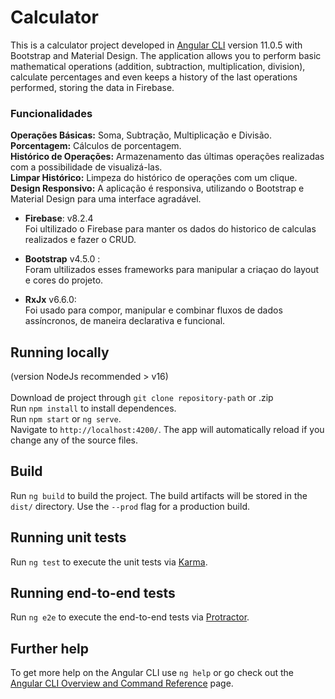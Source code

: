 # Calculator

This is a calculator project developed in [Angular CLI](https://github.com/angular/angular-cli) version 11.0.5 with Bootstrap and Material Design. The application allows you to perform basic mathematical operations (addition, subtraction, multiplication, division), calculate percentages and even keeps a history of the last operations performed, storing the data in Firebase.

<h3>Funcionalidades</h3>
<b>Operações Básicas:</b> Soma, Subtração, Multiplicação e Divisão.<br>
<b>Porcentagem:</b> Cálculos de porcentagem.<br>
<b>Histórico de Operações:</b> Armazenamento das últimas operações realizadas com a possibilidade de visualizá-las.<br>
<b>Limpar Histórico:</b> Limpeza do histórico de operações com um clique.<br>
<b>Design Responsivo:</b> A aplicação é responsiva, utilizando o Bootstrap e Material Design para uma interface agradável.<br>

- <b>Firebase</b>: v8.2.4<br>
Foi ultilizado o Firebase para manter os dados do historico de calculas realizados e fazer o CRUD.<br>

- <b>Bootstrap</b> v4.5.0 :<br>
Foram ultilizados esses frameworks para manipular a criaçao do layout e cores do projeto.<br>

- <b>RxJx</b> v6.6.0:<br>
Foi usado para compor, manipular e combinar fluxos de dados assíncronos, de maneira declarativa e funcional.<br>

## Running locally

(version NodeJs recommended > v16)<br><br>
Download de project through `git clone repository-path` or .zip<br>
Run `npm install` to install dependences.<br>
Run `npm start` or `ng serve`.<br>
Navigate to `http://localhost:4200/`. The app will automatically reload if you change any of the source files.

## Build

Run `ng build` to build the project. The build artifacts will be stored in the `dist/` directory. Use the `--prod` flag for a production build.

## Running unit tests

Run `ng test` to execute the unit tests via [Karma](https://karma-runner.github.io).

## Running end-to-end tests

Run `ng e2e` to execute the end-to-end tests via [Protractor](http://www.protractortest.org/).

## Further help

To get more help on the Angular CLI use `ng help` or go check out the [Angular CLI Overview and Command Reference](https://angular.io/cli) page.

